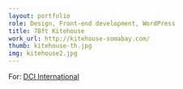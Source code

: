 ```yaml
---
layout: portfolio
role: Design, Front-end development, WordPress
title: 7Bft Kitehouse
work_url: http://kitehouse-somabay.com/
thumb: kitehouse-th.jpg
img: kitehouse2.jpg
---
```

For: <a href="http://dci-international.com" target="_blank">DCI International</a>

